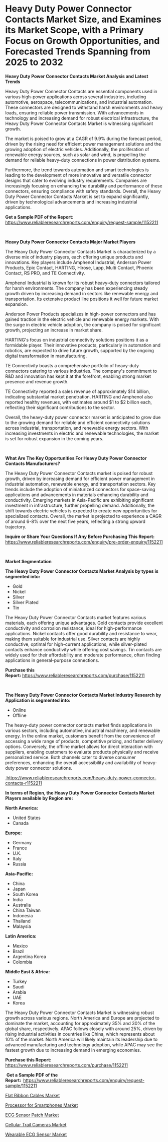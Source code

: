 <p><h1>Heavy Duty Power Connector Contacts Market Size, and Examines its Market Scope, with a Primary Focus on Growth Opportunities, and Forecasted Trends Spanning from 2025 to 2032</h1></p><p><strong>Heavy Duty Power Connector Contacts Market Analysis and Latest Trends</strong></p>
<p><p>Heavy Duty Power Connector Contacts are essential components used in various high-power applications across several industries, including automotive, aerospace, telecommunications, and industrial automation. These connectors are designed to withstand harsh environments and heavy loads, ensuring reliable power transmission. With advancements in technology and increasing demand for robust electrical infrastructure, the Heavy Duty Power Connector Contacts Market is witnessing significant growth.</p><p>The market is poised to grow at a CAGR of 9.9% during the forecast period, driven by the rising need for efficient power management solutions and the growing adoption of electric vehicles. Additionally, the proliferation of renewable energy sources, such as solar and wind, is propelling the demand for reliable heavy-duty connections in power distribution systems. </p><p>Furthermore, the trend towards automation and smart technologies is leading to the development of more innovative and versatile connector designs that cater to evolving industry requirements. Companies are increasingly focusing on enhancing the durability and performance of these connectors, ensuring compliance with safety standards. Overall, the Heavy Duty Power Connector Contacts Market is set to expand significantly, driven by technological advancements and increasing industrial applications.</p></p>
<p><strong>Get a Sample PDF of the Report:&nbsp;</strong> <a href="https://www.reliableresearchreports.com/enquiry/request-sample/1152211?utm_campaign=9&utm_medium=2&utm_source=Github&utm_content=ia&utm_term=11022025&utm_id=heavy-duty-power-connector-contacts">https://www.reliableresearchreports.com/enquiry/request-sample/1152211</a></p>
<p>&nbsp;</p>
<p><strong>Heavy Duty Power Connector Contacts Major Market Players</strong></p>
<p><p>The Heavy Duty Power Connector Contacts Market is characterized by a diverse mix of industry players, each offering unique products and innovations. Key players include Amphenol Industrial, Anderson Power Products, Epic Contact, HARTING, Hirose, Lapp, Multi Contact, Phoenix Contact, RS PRO, and TE Connectivity.</p><p>Amphenol Industrial is known for its robust heavy-duty connectors tailored for harsh environments. The company has been experiencing steady growth driven by increasing demand in sectors like renewable energy and transportation. Its extensive product line positions it well for future market expansion.</p><p>Anderson Power Products specializes in high-power connectors and has gained traction in the electric vehicle and renewable energy markets. With the surge in electric vehicle adoption, the company is poised for significant growth, projecting an increase in market share.</p><p>HARTING's focus on industrial connectivity solutions positions it as a formidable player. Their innovative products, particularly in automation and robotics, are expected to drive future growth, supported by the ongoing digital transformation in manufacturing.</p><p>TE Connectivity boasts a comprehensive portfolio of heavy-duty connectors catering to various industries. The company's commitment to R&D and innovation has kept it at the forefront, enabling strong market presence and revenue growth.</p><p>TE Connectivity reported a sales revenue of approximately $14 billion, indicating substantial market penetration. HARTING and Amphenol also reported healthy revenues, with estimates around $1 to $2 billion each, reflecting their significant contributions to the sector.</p><p>Overall, the heavy-duty power connector market is anticipated to grow due to the growing demand for reliable and efficient connectivity solutions across industrial, transportation, and renewable energy sectors. With increasing investments in electric and renewable technologies, the market is set for robust expansion in the coming years.</p></p>
<p>&nbsp;</p>
<p><strong>What Are The Key Opportunities For Heavy Duty Power Connector Contacts Manufacturers?</strong></p>
<p><p>The Heavy Duty Power Connector Contacts market is poised for robust growth, driven by increasing demand for efficient power management in industrial automation, renewable energy, and transportation sectors. Key trends include the adoption of miniaturized connectors for space-saving applications and advancements in materials enhancing durability and conductivity. Emerging markets in Asia-Pacific are exhibiting significant investment in infrastructure, further propelling demand. Additionally, the shift towards electric vehicles is expected to create new opportunities for specialized contacts. Overall, the market is projected to experience a CAGR of around 6-8% over the next five years, reflecting a strong upward trajectory.</p></p>
<p><strong>Inquire or Share Your Questions If Any Before Purchasing This Report:</strong> <a href="https://www.reliableresearchreports.com/enquiry/pre-order-enquiry/1152211?utm_campaign=9&utm_medium=2&utm_source=Github&utm_content=ia&utm_term=11022025&utm_id=heavy-duty-power-connector-contacts">https://www.reliableresearchreports.com/enquiry/pre-order-enquiry/1152211</a></p>
<p>&nbsp;</p>
<p><strong>Market Segmentation</strong></p>
<p><strong>The Heavy Duty Power Connector Contacts Market Analysis by types is segmented into:</strong></p>
<p><ul><li>Gold</li><li>Nickel</li><li>Silver</li><li>Silver Plated</li><li>Tin</li></ul></p>
<p><p>The Heavy Duty Power Connector Contacts market features various materials, each offering unique advantages. Gold contacts provide excellent conductivity and corrosion resistance, ideal for high-performance applications. Nickel contacts offer good durability and resistance to wear, making them suitable for industrial use. Silver contacts are highly conductive, optimal for high-current applications, while silver-plated contacts enhance conductivity while offering cost savings. Tin contacts are widely used for their affordability and moderate performance, often finding applications in general-purpose connections.</p></p>
<p><strong>Purchase this Report:&nbsp;</strong><a href="https://www.reliableresearchreports.com/purchase/1152211?utm_campaign=9&utm_medium=2&utm_source=Github&utm_content=ia&utm_term=11022025&utm_id=heavy-duty-power-connector-contacts">https://www.reliableresearchreports.com/purchase/1152211</a></p>
<p>&nbsp;</p>
<p><strong>The Heavy Duty Power Connector Contacts Market Industry Research by Application is segmented into:</strong></p>
<p><ul><li>Online</li><li>Offline</li></ul></p>
<p><p>The heavy-duty power connector contacts market finds applications in various sectors, including automotive, industrial machinery, and renewable energy. In the online market, customers benefit from the convenience of accessing a wide range of products, competitive pricing, and faster delivery options. Conversely, the offline market allows for direct interaction with suppliers, enabling customers to evaluate products physically and receive personalized service. Both channels cater to diverse consumer preferences, enhancing the overall accessibility and availability of heavy-duty power connector solutions.</p></p>
<p><a href="https://www.reliableresearchreports.com/heavy-duty-power-connector-contacts-r1152211?utm_campaign=9&utm_medium=2&utm_source=Github&utm_content=ia&utm_term=11022025&utm_id=heavy-duty-power-connector-contacts">&nbsp;https://www.reliableresearchreports.com/heavy-duty-power-connector-contacts-r1152211</a></p>
<p><strong>In terms of Region, the Heavy Duty Power Connector Contacts Market Players available by Region are:</strong></p>
<p>
    <p> <strong> North America: </strong>
        <ul>
            <li>United States</li>
            <li>Canada</li>
        </ul>
        </p> 
    <p> <strong> Europe: </strong>
        <ul>
            <li>Germany</li>
            <li>France</li>
            <li>U.K.</li>
            <li>Italy</li>
            <li>Russia</li>
        </ul>
        </p> 
    <p> <strong> Asia-Pacific: </strong>
        <ul>
            <li>China</li>
            <li>Japan</li>
            <li>South Korea</li>
            <li>India</li>
            <li>Australia</li>
            <li>China Taiwan</li>
            <li>Indonesia</li>
            <li>Thailand</li>
            <li>Malaysia</li>
        </ul>
        </p> 
    <p> <strong> Latin America: </strong>
        <ul>
            <li>Mexico</li>
            <li>Brazil</li>
            <li>Argentina Korea</li>
            <li>Colombia</li>
        </ul>
        </p> 
    <p> <strong> Middle East & Africa: </strong>
        <ul>
            <li>Turkey</li>
            <li>Saudi</li>
            <li>Arabia</li>
            <li>UAE</li>
            <li>Korea</li>
        </ul>
    </p>
    </p>
<p><p>The Heavy Duty Power Connector Contacts Market is witnessing robust growth across various regions. North America and Europe are projected to dominate the market, accounting for approximately 35% and 30% of the global share, respectively. APAC follows closely with around 25%, driven by rising industrial activities in countries like China, which represents about 10% of the market. North America will likely maintain its leadership due to advanced manufacturing and technology adoption, while APAC may see the fastest growth due to increasing demand in emerging economies.</p></p>
<p><strong>Purchase this Report: </strong><a href="https://www.reliableresearchreports.com/purchase/1152211?utm_campaign=9&utm_medium=2&utm_source=Github&utm_content=ia&utm_term=11022025&utm_id=heavy-duty-power-connector-contacts">https://www.reliableresearchreports.com/purchase/1152211</a></p>
<p>&nbsp;<strong>Get a Sample PDF of the Report:&nbsp;&nbsp;</strong><a href="https://www.reliableresearchreports.com/enquiry/request-sample/1152211?utm_campaign=9&utm_medium=2&utm_source=Github&utm_content=ia&utm_term=11022025&utm_id=heavy-duty-power-connector-contacts">https://www.reliableresearchreports.com/enquiry/request-sample/1152211</a></p>
<p><strong></strong></p>
<p><p><a href="https://github.com/buqjavesora/Market-Research-Report-List-1/blob/main/flat-ribbon-cables-market.md?utm_campaign=9&utm_medium=2&utm_source=Github&utm_content=ia&utm_term=11022025&utm_id=heavy-duty-power-connector-contacts">Flat Ribbon Cables Market</a></p><p><a href="https://github.com/iwciasylvya/Market-Research-Report-List-1/blob/main/processor-for-smartphones-market.md?utm_campaign=9&utm_medium=2&utm_source=Github&utm_content=ia&utm_term=11022025&utm_id=heavy-duty-power-connector-contacts">Processor for Smartphones Market</a></p><p><a href="https://github.com/paljuhubeyde/Market-Research-Report-List-1/blob/main/ecg-sensor-patch-market.md?utm_campaign=9&utm_medium=2&utm_source=Github&utm_content=ia&utm_term=11022025&utm_id=heavy-duty-power-connector-contacts">ECG Sensor Patch Market</a></p><p><a href="https://github.com/savannabyun726/Market-Research-Report-List-1/blob/main/cellular-trail-cameras-market.md?utm_campaign=9&utm_medium=2&utm_source=Github&utm_content=ia&utm_term=11022025&utm_id=heavy-duty-power-connector-contacts">Cellular Trail Cameras Market</a></p><p><a href="https://github.com/vilolakoreni/Market-Research-Report-List-1/blob/main/wearable-ecg-sensor-market.md?utm_campaign=9&utm_medium=2&utm_source=Github&utm_content=ia&utm_term=11022025&utm_id=heavy-duty-power-connector-contacts">Wearable ECG Sensor Market</a></p></p>